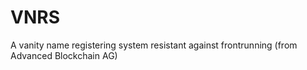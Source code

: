 # VNRS
A vanity name registering system resistant against frontrunning (from Advanced Blockchain AG)
